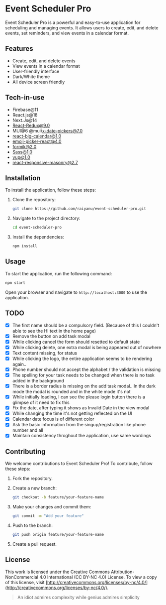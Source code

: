 # Event Scheduler Pro

Event Scheduler Pro is a powerful and easy-to-use application for scheduling and managing events. It allows users to create, edit, and delete events, set reminders, and view events in a calendar format.

## Features

- Create, edit, and delete events
- View events in a calendar format
- User-friendly interface
- Dark/White theme
- All device screen friendly

## Tech-in-use

- Firebase@11
- React.js@18
- Next.Js@14
- React-Redux@9.0
- MUI@6 @mui/x-date-pickers@7.0
- react-big-calendar@1.0
- emoji-picker-react@4.0
- formik@2.0
- Sass@1.0
- yup@1.0
- react-responsive-masonry@2.7

## Installation

To install the application, follow these steps:

1. Clone the repository:

   ```sh
   git clone https://github.com/raiyanu/event-scheduler-pro.git
   ```

2. Navigate to the project directory:

   ```sh
   cd event-scheduler-pro
   ```

3. Install the dependencies:

   ```sh
   npm install
   ```

## Usage

To start the application, run the following command:

```sh
npm start
```

Open your browser and navigate to `http://localhost:3000` to use the application.

## TODO

- [x] The first name should be a compulsory field. (Because of this I couldn't able to see the HI text in the home page)
- [x] Remove the button on add task modal
- [x] While clicking cancel the form should resetted to default state
- [X] While clicking delete, one extra modal is being appeared out of nowhere
- [X] Text content missing, for status
- [X] While clicking the logo, the entire application seems to be rendering again..
- [x] Phone number should not accept the alphabet / the validation is missing
- [X] The spelling for your task needs to be changed when there is no task added in the background
- [x] There is a border radius is missing on the add task modal.. In the dark mode the modal is rounded and in the white mode it's not
- [x] While initially loading, I can see the please login button there is a glimpse of it need to fix this
- [x] Fix the date, after typing it shows as Invalid Date in the view modal
- [x] While changing the time it's not getting reflected on the UI
- [x] Calendar date focus is of different color
- [x] Ask the basic information from the singup/registration like phone number and all
- [x] Maintain consistency throghout the application, use same wordings

## Contributing

We welcome contributions to Event Scheduler Pro! To contribute, follow these steps:

1. Fork the repository.
2. Create a new branch:

   ```sh
   git checkout -b feature/your-feature-name
   ```

3. Make your changes and commit them:

   ```sh
   git commit -m "Add your feature"
   ```

4. Push to the branch:

   ```sh
   git push origin feature/your-feature-name
   ```

5. Create a pull request.

## License

This work is licensed under the Creative Commons Attribution-NonCommercial 4.0 International (CC BY-NC 4.0) License. To view a copy of this license, visit [http://creativecommons.org/licenses/by-nc/4.0/](http://creativecommons.org/licenses/by-nc/4.0/).

> An idiot admires complexity while genius admires simplicity
